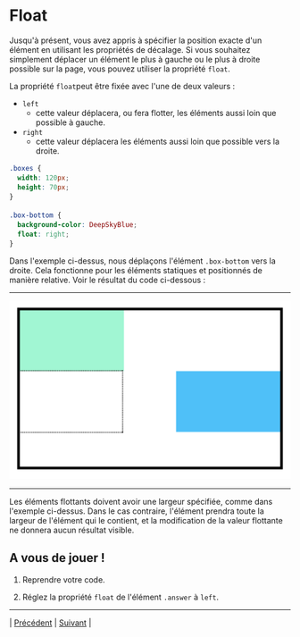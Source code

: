 # Float

Jusqu'à présent, vous avez appris à spécifier la position exacte d'un élément en utilisant les propriétés de décalage.
Si vous souhaitez simplement déplacer un élément le plus à gauche ou le plus à droite possible sur la page, vous pouvez utiliser la propriété `float`.

La propriété `float`peut être fixée avec l'une de deux valeurs :

- `left` 
    - cette valeur déplacera, ou fera flotter, les éléments aussi loin que possible à gauche.
- `right` 
    - cette valeur déplacera les éléments aussi loin que possible vers la droite.

```css
.boxes {
  width: 120px;
  height: 70px;
}

.box-bottom {
  background-color: DeepSkyBlue;
  float: right;
}
```

Dans l'exemple ci-dessus, nous déplaçons l'élément `.box-bottom` vers la droite.
Cela fonctionne pour les éléments statiques et positionnés de manière relative. Voir le résultat du code ci-dessous :
___
![fig12](../medias/Fig12.png)
___
Les éléments flottants doivent avoir une largeur spécifiée, comme dans l'exemple ci-dessus.
Dans le cas contraire, l'élément prendra toute la largeur de l'élément qui le contient, et la modification de la valeur flottante ne donnera aucun résultat visible.

## A vous de jouer !

1. Reprendre votre code.

2. Réglez la propriété `float` de l'élément `.answer` à `left`.

___
| [Précédent](./9-affichage-bloc-ligne.md)       | [Suivant](./11-clear.md)       |
